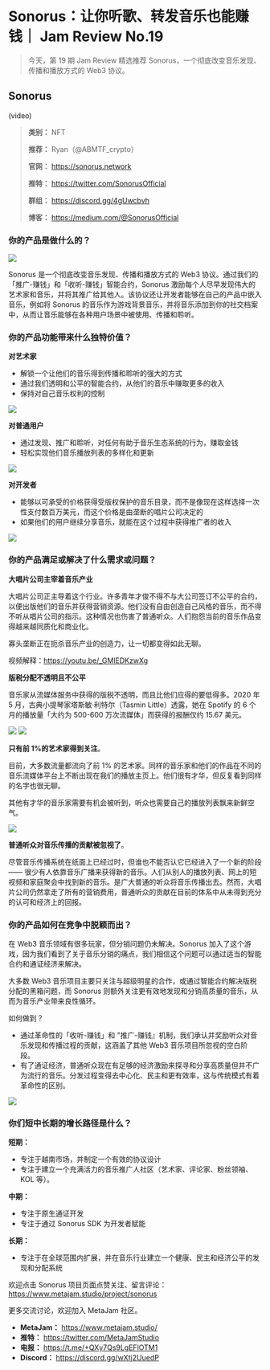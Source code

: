 # Sonorus：让你听歌、转发音乐也能赚钱｜ Jam Review No.19

> 今天，第 19 期 Jam Review 精选推荐 Sonorus，一个彻底改变音乐发现、传播和播放方式的 Web3 协议。

## Sonorus

(video)

> **类别：** NFT
>
> **推荐：** Ryan（@ABMTF_crypto）
>
> **官网：** https://sonorus.network
>
> **推特：** https://twitter.com/SonorusOfficial
>
> **群组：** https://discord.gg/4gUwcbvh
>
> **博客：** https://medium.com/@SonorusOfficial

### 你的产品是做什么的？

![](./website.png)

Sonorus 是一个彻底改变音乐发现、传播和播放方式的 Web3 协议。通过我们的「推广-赚钱」和「收听-赚钱」智能合约，Sonorus 激励每个人尽早发现伟大的艺术家和音乐，并将其推广给其他人。该协议还让开发者能够在自己的产品中嵌入音乐，例如将 Sonorus 的音乐作为游戏背景音乐，并将音乐添加到你的社交档案中，从而让音乐能够在各种用户场景中被使用、传播和聆听。

### 你的产品功能带来什么独特价值？

**对艺术家**

- 解锁一个让他们的音乐得到传播和聆听的强大的方式
- 通过我们透明和公平的智能合约，从他们的音乐中赚取更多的收入
- 保持对自己音乐权利的控制

![](./Song%20Earnings%20Detail.png)

**对普通用户**

- 通过发现、推广和聆听，对任何有助于音乐生态系统的行为，赚取金钱
- 轻松实现他们音乐播放列表的多样化和更新

![](./Earnings%20History.png)

**对开发者**

- 能够以可承受的价格获得受版权保护的音乐目录，而不是像现在这样选择一次性支付数百万美元，而这个价格是由垄断的唱片公司决定的
- 如果他们的用户继续分享音乐，就能在这个过程中获得推广者的收入

![](./Top%20Earnings.png)

### 你的产品满足或解决了什么需求或问题？

**大唱片公司主宰着音乐产业**

大唱片公司正主导着这个行业。许多青年才俊不得不与大公司签订不公平的合约，以便出版他们的音乐并获得营销资源。他们没有自由创造自己风格的音乐，而不得不听从唱片公司的指示。这种情况也伤害了普通听众。人们抱怨当前的音乐作品变得越来越同质化和商业化。

寡头垄断正在扼杀音乐产业的创造力，让一切都变得如此无聊。

视频解释：https://youtu.be/_GMlEDKzwXg

**版税分配不透明且不公平**

音乐家从流媒体服务中获得的版税不透明，而且比他们应得的要低得多。2020 年 5 月，古典小提琴家塔斯敏·利特尔（Tasmin Little）透露，她在 Spotify 的 6 个月的播放量「大约为 500-600 万次流媒体」而获得的报酬仅约 15.67 美元。

![](./tweet-01.png)
![](./tweet-02.png)

**只有前 1%的艺术家得到关注**。

目前，大多数流量都流向了前 1% 的艺术家。同样的音乐家和他们的作品在不同的音乐流媒体平台上不断出现在我们的播放主页上。他们很有才华，但反复看到同样的名字也很无聊。

其他有才华的音乐家需要有机会被听到，听众也需要自己的播放列表飘来新鲜空气。

![](./Song_detail.png)

**普通听众对音乐传播的贡献被忽视了**。

尽管音乐传播系统在纸面上已经过时，但谁也不能否认它已经进入了一个新的阶段 —— 很少有人依靠音乐广播来获得新的音乐。人们从别人的播放列表、网上的短视频和家庭聚会中找到新的音乐。是广大普通的听众将音乐传播出去。然而，大唱片公司仍然拿走了所有的营销费用，普通听众的贡献在目前的体系中从未得到充分的认可和经济上的回报。

### 你的产品如何在竞争中脱颖而出？

在 Web3 音乐领域有很多玩家，但分销问题仍未解决。Sonorus 加入了这个游戏，因为我们看到了关于音乐分销的痛点，我们相信这个问题可以通过适当的智能合约和通证经济来解决。

大多数 Web3 音乐项目主要只关注与超级明星的合作，或通过智能合约解决版税分配的黑箱问题，而 Sonorus 则额外关注更有效地发现和分销高质量的音乐，从而为音乐产业带来良性循环。

如何做到？

- 通过革命性的「收听-赚钱」和 "推广-赚钱』机制，我们承认并奖励听众对音乐发现和传播过程的贡献，这涵盖了其他 Web3 音乐项目所忽视的空白阶段。
- 有了通证经济，普通听众现在有足够的经济激励来探寻和分享高质量但并不广为流行的音乐。分发过程变得去中心化、民主和更有效率，这与传统模式有着革命性的区别。

![](./landscape.png)

### 你们短中长期的增长路径是什么？

**短期：**

- 专注于越南市场，并制定一个有效的协议设计
- 专注于建立一个充满活力的音乐推广人社区（艺术家、评论家、粉丝领袖、KOL 等）。

**中期：**

- 专注于原生通证开发
- 专注于通过 Sonorus SDK 为开发者赋能

**长期：**

- 专注于在全球范围内扩展，并在音乐行业建立一个健康、民主和经济公平的发现和分配系统

欢迎点击 Sonorus 项目页面点赞关注、留言评论：https://www.metajam.studio/project/sonorus

更多交流讨论，欢迎加入 MetaJam 社区。

- **MetaJam：** https://www.metajam.studio/
- **推特：** https://twitter.com/MetaJamStudio
- **电报：** https://t.me/+QXy7Qs9LgEFlOTM1
- **Discord：** https://discord.gg/wXtj2UuedP
